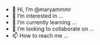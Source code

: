 - 👋 Hi, I’m @maryammmr
- 👀 I’m interested in ...
- 🌱 I’m currently learning ...
- 💞️ I’m looking to collaborate on ...
- 📫 How to reach me ...

<!---
maryammmr/maryammmr is a ✨ special ✨ repository because its `README.md` (this file) appears on your GitHub profile.
You can click the Preview link to take a look at your changes.
--->
